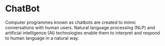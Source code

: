 # ChatBot
Computer programmes known as chatbots are created to mimic conversations with human users. Natural language processing (NLP) and artificial intelligence (AI) technologies enable them to interpret and respond to human language in a natural way.
